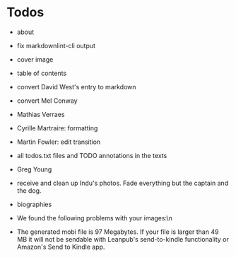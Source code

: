 # Todos

- about
- fix markdownlint-cli output
- cover image
- table of contents
- convert David West's entry to markdown
- convert Mel Conway
- Mathias Verraes
- Cyrille Martraire: formatting
- Martin Fowler: edit transition
- all todos.txt files and TODO annotations in the texts
- Greg Young
- receive and clean up Indu's photos. Fade everything but the captain and the dog.
- biographies

- We found the following problems with your images:\n
- The generated mobi file is 97 Megabytes. If your file is larger than 49 MB it will not be sendable with Leanpub's send-to-kindle functionality or Amazon's Send to Kindle app.
